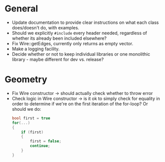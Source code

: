 # General
- Update documentation to provide clear instructions on what each class does/doesn't do,
  with examples.
- Should we explicitly `#include` every header needed, regardless of whether its already
  been included elsewhere?
- Fix Wire::getEdges, currently only returns as empty vector.
- Make a logging facility.
- Decide whether or not to keep individual libraries or one monolithic library - maybe
  different for dev vs. release?
# Geometry
- Fix Wire constructor -> should actually check whether to throw error
- Check logic in Wire constructor -> is it ok to simply check for equality in order to
  determine if we're on the first iteration of the for-loop? Or should we do:
  ```cpp
  bool first = true
  for(...)
  {
      if (first)
      {
          first = false;
          continue;
      }
  }
  ```

